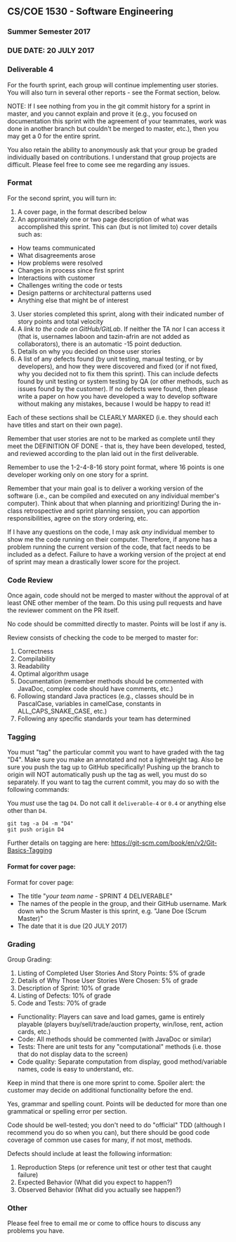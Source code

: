 ## CS/COE 1530 - Software Engineering
### Summer Semester 2017

### DUE DATE: 20 JULY 2017

### Deliverable 4

For the fourth sprint, each group will continue implementing user stories. You will also turn in several other reports - see the Format section, below.

NOTE: If I see nothing from you in the git commit history for a sprint in master, and you cannot explain and prove it (e.g., you focused on documentation this sprint with the agreement of your teammates, work was done in another branch but couldn't be merged to master, etc.), then you may get a 0 for the entire sprint.

You also retain the ability to anonymously ask that your group be graded individually based on contributions.   I understand that group projects are difficult.  Please feel free to come see me regarding any issues.

### Format

For the second sprint, you will turn in:

1. A cover page, in the format described below
2. An approximately one or two page description of what was accomplished this sprint. This can (but is not limited to) cover details such as:
  * How teams communicated
  * What disagreements arose
  * How problems were resolved
  * Changes in process since first sprint
  * Interactions with customer
  * Challenges writing the code or tests
  * Design patterns or architectural patterns used
  * Anything else that might be of interest
3. User stories completed this sprint, along with their indicated number of story points and total velocity
4. A *link to the code on GitHub/GitLab*.  If neither the TA nor I can access it (that is, usernames laboon and tazin-afrin are not added as collaborators), there is an automatic -15 point deduction. 
4. Details on why you decided on those user stories
5. A list of any defects found (by unit testing, manual testing, or by developers), and how they were discovered and fixed (or if not fixed, why you decided not to fix them this sprint). This can include defects found by unit testing or system testing by QA (or other methods, such as issues found by the customer). If no defects were found, then please write a paper on how you have developed a way to develop software without making any mistakes, because I would be happy to read it!

Each of these sections shall be CLEARLY MARKED (i.e. they should each have titles and start on their own page).

Remember that user stories are not to be marked as complete until they meet the DEFINITION OF DONE - that is, they have been developed, tested, and reviewed according to the plan laid out in the first deliverable.

Remember to use the 1-2-4-8-16 story point format, where 16 points is one developer working only on one story for a sprint.  

Remember that your main goal is to deliver a working version of the software (i.e., can be compiled and executed on any individual member's computer).  Think about that when planning and prioritizing!  During the in-class retrospective and sprint planning session, you can apportion responsibilities, agree on the story ordering, etc.

If I have any questions on the code, I may ask *any* individual member to show me the code running on their computer.  Therefore, if anyone has a problem running the current version of the code, that fact needs to be included as a defect.  Failure to have a working version of the project at end of sprint may mean a drastically lower score for the project.

### Code Review

Once again, code should not be merged to master without the approval of at least ONE other member of the team.  Do this using pull requests and have the reviewer comment on the PR itself.

No code should be committed directly to master.  Points will be lost if any is.

Review consists of checking the code to be merged to master for:

1. Correctness
2. Compilability
2. Readability
3. Optimal algorithm usage
4. Documentation (remember methods should be commented with JavaDoc, complex code should have comments, etc.)
5. Following standard Java practices (e.g., classes should be in PascalCase, variables in camelCase, constants in ALL_CAPS_SNAKE_CASE, etc.)
6. Following any specific standards your team has determined 

### Tagging

You must "tag" the particular commit you want to have graded with the tag "D4".  Make sure you make an annotated and not a lightweight tag.  Also be sure you push the tag up to GitHub specifically!  Pushing up the branch to origin will NOT automatically push up the tag as well, you must do so separately.  If you want to tag the current commit, you may do so with the following commands:

You _must_ use the tag `D4`.  Do not call it `deliverable-4` or `0.4` or anything else other than `D4`.

```
git tag -a D4 -m "D4"
git push origin D4
```

Further details on tagging are here: https://git-scm.com/book/en/v2/Git-Basics-Tagging

#### Format for cover page:

Format for cover page:
* The title "*your team name* - SPRINT 4 DELIVERABLE"
* The names of the people in the group, and their GitHub username.  Mark down who the Scrum Master is this sprint, e.g. "Jane Doe (Scrum Master)"
* The date that it is due (20 JULY 2017)

### Grading

Group Grading:

1. Listing of Completed User Stories And Story Points: 5% of grade
1. Details of Why Those User Stories Were Chosen: 5% of grade
1. Description of Sprint: 10% of grade
1. Listing of Defects: 10% of grade
1. Code and Tests: 70% of grade
  * Functionality: Players can save and load games, game is entirely playable (players buy/sell/trade/auction property, win/lose, rent, action cards, etc.)
  * Code: All methods should be commented (with JavaDoc or similar)
  * Tests: There are unit tests for any "computational" methods (i.e. those that do not display data to the screen)
  * Code quality: Separate computation from display, good method/variable names, code is easy to understand, etc.

Keep in mind that there is one more sprint to come.  Spoiler alert: the customer may decide on additional functionality before the end.

Yes, grammar and spelling count. Points will be deducted for more than one grammatical or spelling error per section.

Code should be well-tested; you don't need to do "official" TDD (although I recommend you do so when you can), but there should be good code coverage of common use cases for many, if not most, methods.

Defects should include at least the following information:

1. Reproduction Steps (or reference unit test or other test that caught failure)
1. Expected Behavior (What did you expect to happen?)
1. Observed Behavior (What did you actually see happen?)

### Other

Please feel free to email me or come to office hours to discuss any problems you have.
